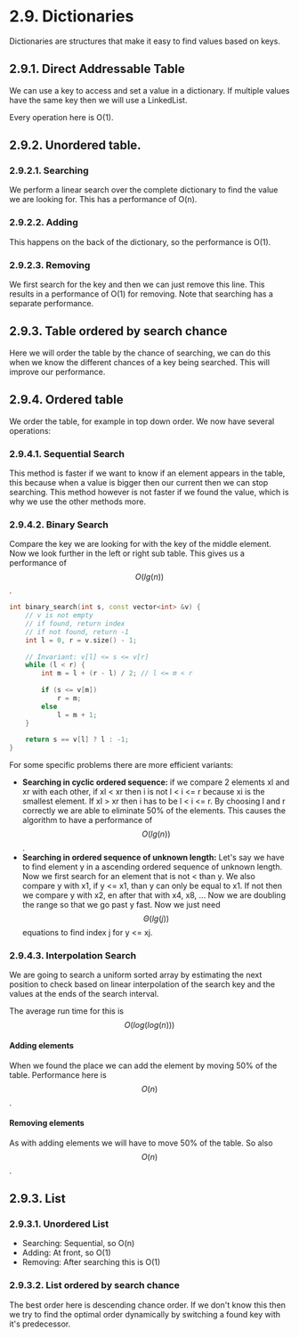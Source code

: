 # 2.9. Dictionaries
Dictionaries are structures that make it easy to find values based on keys.

## 2.9.1. Direct Addressable Table
We can use a key to access and set a value in a dictionary. If multiple values have the same key then we will use a LinkedList.

Every operation here is O(1).

## 2.9.2. Unordered table.
### 2.9.2.1. Searching
We perform a linear search over the complete dictionary to find the value we are looking for. This has a performance of O(n).

### 2.9.2.2. Adding
This happens on the back of the dictionary, so the performance is O(1).

### 2.9.2.3. Removing
We first search for the key and then we can just remove this line. This results in a performance of O(1) for removing. Note that searching has a separate performance.

## 2.9.3. Table ordered by search chance
Here we will order the table by the chance of searching, we can do this when we know the different chances of a key being searched. This will improve our performance.

## 2.9.4. Ordered table
We order the table, for example in top down order. We now have several operations:

### 2.9.4.1. Sequential Search
This method is faster if we want to know if an element appears in the table, this because when a value is bigger then our current then we can stop searching. This method however is not faster if we found the value, which is why we use the other methods more.

### 2.9.4.2. Binary Search
Compare the key we are looking for with the key of the middle element. Now we look further in the left or right sub table. This gives us a performance of $$O(lg(n))$$.

```c++
int binary_search(int s, const vector<int> &v) {
    // v is not empty
    // if found, return index
    // if not found, return -1
    int l = 0, r = v.size() - 1;
    
    // Invariant: v[l] <= s <= v[r]
    while (l < r) {
        int m = l + (r - l) / 2; // l <= m < r
        
        if (s <= v[m]) 
            r = m;
        else
            l = m + 1;
    }
    
    return s == v[l] ? l : -1;
}
```

For some specific problems there are more efficient variants:

* **Searching in cyclic ordered sequence:** if we compare 2 elements xl and xr with each other, if xl < xr then i is not l < i <= r because xi is the smallest element. If xl > xr then i has to be l < i <= r. By choosing l and r correctly we are able to eliminate 50% of the elements. This causes the algorithm to have a performance of $$O(lg(n))$$.
* **Searching in ordered sequence of unknown length:** Let's say we have to find element y in a ascending ordered sequence of unknown length. Now we first search for an element that is not < than y. We also compare y with x1, if y <= x1, than y can only be equal to x1. If not then we compare y with x2, en after that with x4, x8, ... Now we are doubling the range so that we go past y fast. Now we just need $$\Theta(lg(j))$$ equations to find index j for y <= xj.

### 2.9.4.3. Interpolation Search
We are going to search a uniform sorted array by estimating the next position to check based on linear interpolation of the search key and the values at the ends of the search interval.

The average run time for this is $$O(log(log(n)))$$

#### Adding elements
When we found the place we can add the element by moving 50% of the table. Performance here is $$O(n)$$.

#### Removing elements
As with adding elements we will have to move 50% of the table. So also $$O(n)$$.

## 2.9.3. List
### 2.9.3.1. Unordered List
* Searching: Sequential, so O(n)
* Adding: At front, so O(1)
* Removing: After searching this is O(1)

### 2.9.3.2. List ordered by search chance
The best order here is descending chance order. If we don't know this then we try to find the optimal order dynamically by switching a found key with it's predecessor. 